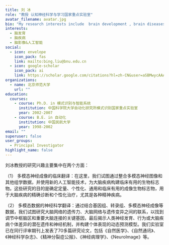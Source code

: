```yaml
---
title: 刘 冰
role: "教授 认知神经科学与学习国家重点实验室"
avatar_filename: avatar.jpg
bio: "My research interests include  brain development , brain diseases "
interests:
  - 脑发育
  - 脑疾病
  - 脑影像&人工智能
social:
  - icon: envelope
    icon_pack: fas
    link: mailto:bing.liu@bnu.edu.cn
  - icon: google-scholar
    icon_pack: ai
    link: https://scholar.google.com/citations?hl=zh-CN&user=aSBMwycAAAAJ
organizations:
  - name: 北京师范大学
    url: ""
education:
  courses:
    - course: Ph.D. in 模式识别与智能系统
      institution: 中国科学院大学自动化研究所模式识别国家重点实验室
      year: 2002-2007
    - course: B.E. in 自动化
      institution: 中国民航大学
      year: 1998-2002
email: ""
superuser: false
user_groups:
  - Principal Investigator
highlight_name: false
---
```

刘冰教授的研究兴趣主要集中在两个方面：

（1） 多模态神经成像的临床翻译：在这里，我们试图通过整合多模态神经图像和其他组学数据，并使用新的人工智能技术，为大脑疾病构建临床有用的生物标志物。这些研究的目的是确定定量、个性化、通用和临床有用的成像生物标志物，用于大脑疾病的精确诊断和个性化治疗，尤其是各种精神疾病。

（2） 多模态数据的神经科学翻译：通过结合基因组、转录组、多模态神经成像等数据，我们试图研究大脑网络的遗传力、大脑网络与遗传变异之间的联系，以找到调节中枢脑区和重要大脑连接的关键基因，最后揭示人类神经发育、行为或大脑疾病个体差异的潜在遗传和神经机制，并构建个体表现的动态预测模型。我们实验室已在同行评审期刊上发表了70多篇研究论文，包括《自然医学》、《自然通讯》、《神经科学杂志》、《精神分裂症公报》、《神经病理学》、《NeuroImage》等。
